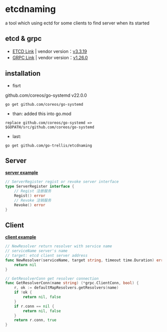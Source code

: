 # etcdnaming
a tool which using ectd for some clients to find server when its started

## etcd & grpc

* [ETCD Link](https://github.com/coreos/etcd)  | vendor version：[v3.3.19](https://github.com/coreos/etcd/releases/tag/v3.3.19)
* [GRPC Link](https://github.com/grpc/grpc-go) | vendor version：[v1.26.0](https://github.com/grpc/grpc-go/releases/tag/v1.26.0)

## installation

* fisrt

github.com/coreos/go-systemd v22.0.0

```golang
go get github.com/coreos/go-systemd
```

* than: added this into go.mod

```
replace github.com/coreos/go-systemd => $GOPATH/src/github.com/coreos/go-systemd
```

* last:

```golang
go get github.com/go-trellis/etcdnaming
```

## Server

**[server example](go-server/main.go)**

```go
// ServerRegister regist or revoke server interface
type ServerRegister interface {
	// Regist 注册服务
	Regist() error
	// Revoke 注销服务
	Revoke() error
}
```

## Client

**[client example](go-client/main.go)**

```go
// NewResolver return resolver with service name
// serviceName server's name
// target: etcd client server address
func NewResolver(serviceName, target string, timeout time.Duration) error {
    return nil
}

// GetResolverConn get resolver connection
func GetResolverConn(name string) (*grpc.ClientConn, bool) {
	r, ok := defaultMapResolvers.getResolvers(name)
	if !ok {
		return nil, false
	}
	if r.conn == nil {
		return nil, false
	}
	return r.conn, true
}
```

